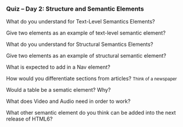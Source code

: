 ### Quiz – Day 2: Structure and Semantic Elements

What do you understand for Text-Level Semantics Elements?

Give two elements as an example of text-level semantic element?

What do you understand for Structural Semantics Elements?

Give two elements as an example of structural semantic element?

What is expected to add in a Nav element?

How would you differentiate sections from articles? <small>Think of a newspaper</small>

Would a table be a sematic element? Why?

What does Video and Audio need in order to work? 

What other semantic element do you think can be added into the next release of HTML6?
